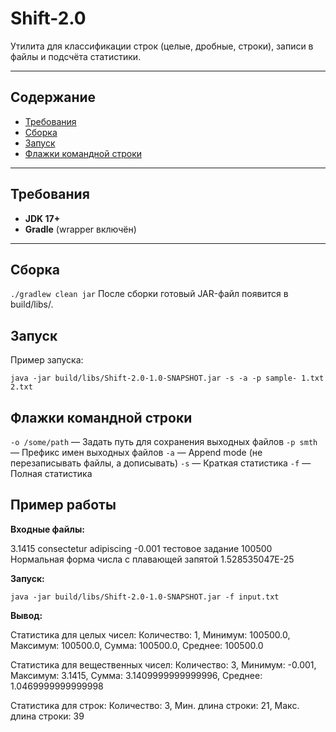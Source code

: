 # Shift-2.0

Утилита для классификации строк (целые, дробные, строки), записи в файлы и подсчёта статистики.

---

## Содержание
- [Требования](#требования)
- [Сборка](#сборка)
- [Запуск](#запуск)
- [Флажки командной строки](#флажки-командной-строки)

---

## Требования
- **JDK 17+**
- **Gradle** (wrapper включён)

---

## Сборка

```./gradlew clean jar```
После сборки готовый JAR-файл появится в build/libs/.

## Запуск

Пример запуска:

```java -jar build/libs/Shift-2.0-1.0-SNAPSHOT.jar -s -a -p sample- 1.txt 2.txt```


## Флажки командной строки

`-o /some/path`   — Задать путь для сохранения выходных файлов
`-p smth`         — Префикс имен выходных файлов
`-a`              — Append mode (не перезаписывать файлы, а дописывать)
`-s`              — Краткая статистика
`-f`              — Полная статистика


## Пример работы

**Входные файлы:**

3.1415
consectetur adipiscing
-0.001
тестовое задание
100500
Нормальная форма числа с плавающей запятой
1.528535047E-25

**Запуск:**

```java -jar build/libs/Shift-2.0-1.0-SNAPSHOT.jar -f input.txt```

**Вывод:**

Статистика для целых чисел:
Количество: 1, Минимум: 100500.0, Максимум: 100500.0, Сумма: 100500.0, Среднее: 100500.0

Статистика для вещественных чисел:
Количество: 3, Минимум: -0.001, Максимум: 3.1415, Сумма: 3.1409999999999996, Среднее: 1.0469999999999998

Статистика для строк:
Количество: 3, Мин. длина строки: 21, Макс. длина строки: 39




  
